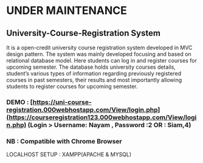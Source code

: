 # UNDER MAINTENANCE


## University-Course-Registration System

It is a open-credit university course registration system developed in MVC design pattern. The system was mainly developed focusing and based on relational database model.  Here students can log in and register courses for upcoming semester. The database holds university courses details, student’s various types of information regarding previously registered courses in past semesters, their results and most importantly allowing students to register courses for upcoming semester.

### DEMO : [https://uni-course-registration.000webhostapp.com/View/login.php](https://courseregistration123.000webhostapp.com/View/login.php) (Login > Username: Nayam , Password :2   OR : Siam,4)
### NB : Compatible with Chrome Browser


LOCALHOST SETUP : XAMPP(APACHE & MYSQL)
